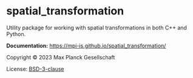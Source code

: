 # spatial_transformation

Utility package for working with spatial transformations in both C++ and Python.

**Documentation:** https://mpi-is.github.io/spatial_transformation/

Copyright &copy; 2023 Max Planck Gesellschaft

License: [BSD-3-clause](LICENSE)
